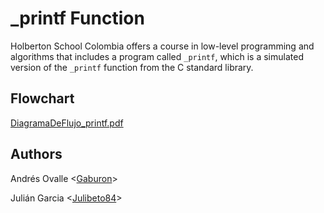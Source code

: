 # _printf Function

Holberton School Colombia offers a course in low-level programming and algorithms that includes a program called `_printf`, which is a simulated version of the `_printf` function from the C standard library.

## Flowchart

[DiagramaDeFlujo_printf.pdf](https://github.com/Gaburon/holbertonschool-printf/files/11133461/DiagramaDeFlujo_printf.pdf)


## Authors

Andrés Ovalle <[Gaburon](https://github.com/Gaburon)>

Julián Garcia <[Julibeto84](https://github.com/Julibeto84)>
